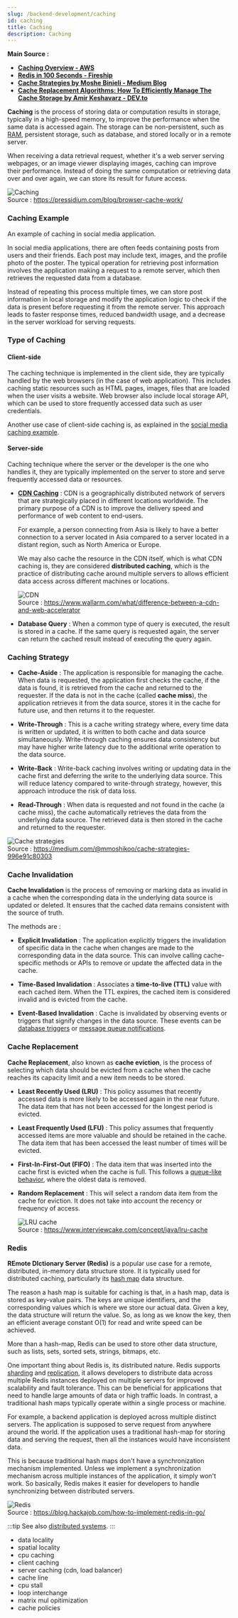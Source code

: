 ```yaml
---
slug: /backend-development/caching
id: caching
title: Caching
description: Caching
---
```


**Main Source :**

- **[Caching Overview - AWS](https://aws.amazon.com/caching/)**
- **[Redis in 100 Seconds - Fireship](https://youtu.be/G1rOthIU-uo?si=ED-VbtEqY25-TZkW)**
- **[Cache Strategies by Moshe Binieli - Medium Blog](https://medium.com/@mmoshikoo/cache-strategies-996e91c80303)**
- **[Cache Replacement Algorithms: How To Efficiently Manage The Cache Storage by Amir Keshavarz - DEV.to](https://dev.to/satrobit/cache-replacement-algorithms-how-to-efficiently-manage-the-cache-storage-2ne1)**

**Caching** is the process of storing data or computation results in storage, typically in a high-speed memory, to improve the performance when the same data is accessed again. The storage can be non-persistent, such as [RAM](/computer-organization-and-architecture/coa-fundamentals#ram), persistent storage, such as database, and stored locally or in a remote server.

When receiving a data retrieval request, whether it's a web server serving webpages, or an image viewer displaying images, caching can improve their performance. Instead of doing the same computation or retrieving data over and over again, we can store its result for future access.

![Caching](./caching.png)  
Source : https://pressidium.com/blog/browser-cache-work/

### Caching Example

An example of caching in social media application.

In social media applications, there are often feeds containing posts from users and their friends. Each post may include text, images, and the profile photo of the poster. The typical operation for retrieving post information involves the application making a request to a remote server, which then retrieves the requested data from a database.

Instead of repeating this process multiple times, we can store post information in local storage and modify the application logic to check if the data is present before requesting it from the remote server. This approach leads to faster response times, reduced bandwidth usage, and a decrease in the server workload for serving requests.

### Type of Caching

#### Client-side

The caching technique is implemented in the client side, they are typically handled by the web browsers (in the case of web application). This includes caching static resources such as HTML pages, images, files that are loaded when the user visits a website. Web browser also include local storage API, which can be used to store frequently accessed data such as user credentials.

Another use case of client-side caching is, as explained in the [social media caching example](#caching-example).

#### Server-side

Caching technique where the server or the developer is the one who handles it, they are typically implemented on the server to store and serve frequently accessed data or resources.

- **[CDN Caching](/software-engineering/system-design#cdn)** : CDN is a geographically distributed network of servers that are strategically placed in different locations worldwide. The primary purpose of a CDN is to improve the delivery speed and performance of web content to end-users.

  For example, a person connecting from Asia is likely to have a better connection to a server located in Asia compared to a server located in a distant region, such as North America or Europe.

  We may also cache the resource in the CDN itself, which is what CDN caching is, they are considered **distributed caching**, which is the practice of distributing cache around multiple servers to allows efficient data access across different machines or locations.

  ![CDN](./cdn.png)  
  Source : https://www.wallarm.com/what/difference-between-a-cdn-and-web-accelerator

- **Database Query** : When a common type of query is executed, the result is stored in a cache. If the same query is requested again, the server can return the cached result instead of executing the query again.

### Caching Strategy

- **Cache-Aside** : The application is responsible for managing the cache. When data is requested, the application first checks the cache, if the data is found, it is retrieved from the cache and returned to the requester. If the data is not in the cache (called **cache miss**), the application retrieves it from the data source, stores it in the cache for future use, and then returns it to the requester.

- **Write-Through** : This is a cache writing strategy where, every time data is written or updated, it is written to both cache and data source simultaneously. Write-through caching ensures data consistency but may have higher write latency due to the additional write operation to the data source.

- **Write-Back** : Write-back caching involves writing or updating data in the cache first and deferring the write to the underlying data source. This will reduce latency compared to write-through strategy, however, this approach introduce the risk of data loss.

- **Read-Through** : When data is requested and not found in the cache (a cache miss), the cache automatically retrieves the data from the underlying data source. The retrieved data is then stored in the cache and returned to the requester.

![Cache strategies](./cache-strategy.png)  
Source : https://medium.com/@mmoshikoo/cache-strategies-996e91c80303

### Cache Invalidation

**Cache Invalidation** is the process of removing or marking data as invalid in a cache when the corresponding data in the underlying data source is updated or deleted. It ensures that the cached data remains consistent with the source of truth.

The methods are :

- **Explicit Invalidation** : The application explicitly triggers the invalidation of specific data in the cache when changes are made to the corresponding data in the data source. This can involve calling cache-specific methods or APIs to remove or update the affected data in the cache.

- **Time-Based Invalidation** : Associates a **time-to-live (TTL)** value with each cached item. When the TTL expires, the cached item is considered invalid and is evicted from the cache.

- **Event-Based Invalidation** : Cache is invalidated by observing events or triggers that signify changes in the data source. These events can be [database triggers](/database-system/trigger-and-constraints) or [message queue notifications](/backend-development/message-broker).

### Cache Replacement

**Cache Replacement**, also known as **cache eviction**, is the process of selecting which data should be evicted from a cache when the cache reaches its capacity limit and a new item needs to be stored.

- **Least Recently Used (LRU)** : This policy assumes that recently accessed data is more likely to be accessed again in the near future. The data item that has not been accessed for the longest period is evicted.

- **Least Frequently Used (LFU)** : This policy assumes that frequently accessed items are more valuable and should be retained in the cache. The data item that has been accessed the least number of times will be evicted.

- **First-In-First-Out (FIFO)** : The data item that was inserted into the cache first is evicted when the cache is full. This follows a [queue-like behavior](/data-structures-and-algorithms/queue), where the oldest data is removed.

- **Random Replacement** : This will select a random data item from the cache for eviction. It does not take into account the recency or frequency of access.

  ![LRU cache](./lru-cache.png)  
  Source : https://www.interviewcake.com/concept/java/lru-cache

### Redis

**REmote DIctionary Server (Redis)** is a popular use case for a remote, distributed, in-memory data structure store. It is typically used for distributed caching, particularly its [hash map](/data-structures-and-algorithms/hash-table) data structure.

The reason a hash map is suitable for caching is that, in a hash map, data is stored as key-value pairs. The keys are unique identifiers, and the corresponding values which is where we store our actual data. Given a key, the data structure will return the value. So, as long as we know the key, then an efficient average constant O(1) for read and write speed can be achieved.

More than a hash-map, Redis can be used to store other data structure, such as lists, sets, sorted sets, strings, bitmaps, etc.

One important thing about Redis is, its distributed nature. Redis supports [sharding](/cloud-computing-and-distributed-systems/distributed-database#database-sharding) and [replication](/database-system/logging-and-recovery#replication), it allows developers to distribute data across multiple Redis instances deployed on multiple servers for improved scalability and fault tolerance. This can be beneficial for applications that need to handle large amounts of data or high traffic loads. In contrast, a traditional hash maps typically operate within a single process or machine.

For example, a backend application is deployed across multiple distinct servers. The application is supposed to serve request from anywhere around the world. If the application uses a traditional hash-map for storing data and serving the request, then all the instances would have inconsistent data.

This is because traditional hash maps don't have a synchronization mechanism implemented. Unless we implement a synchronization mechanism across multiple instances of the application, it simply won't work. So basically, Redis makes it easier for developers to handle synchronizing between distributed servers.

![Redis](./redis.png)  
Source : https://blog.hackajob.com/how-to-implement-redis-in-go/

:::tip
See also [distributed systems](/cloud-computing-and-distributed-systems).
:::

- data locality
- spatial locality
- cpu caching
- client caching
- server caching (cdn, load balancer)
- cache line
- cpu stall
- loop interchange
- matrix mul opitimization
- cache policies
